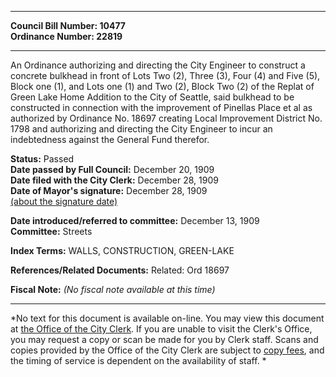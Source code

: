 * * * * *  
  
**Council Bill Number: [](#h0)[](#h2)10477**   
**Ordinance Number: 22819**  
  
* * * * *  
  
An Ordinance authorizing and directing the City Engineer to construct a concrete bulkhead in front of Lots Two (2), Three (3), Four (4) and Five (5), Block one (1), and Lots one (1) and Two (2), Block Two (2) of the Replat of Green Lake Home Addition to the City of Seattle, said bulkhead to be constructed in connection with the improvement of Pinellas Place et al as authorized by Ordinance No. 18697 creating Local Improvement District No. 1798 and authorizing and directing the City Engineer to incur an indebtedness against the General Fund therefor.  
  
**Status:** Passed   
**Date passed by Full Council:** December 20, 1909   
**Date filed with the City Clerk:** December 28, 1909   
**Date of Mayor's signature:** December 28, 1909   
[(about the signature date)](/~public/approvaldate.htm)   
  
  
**Date introduced/referred to committee:** December 13, 1909   
**Committee:** Streets   
  
**Index Terms:** WALLS, CONSTRUCTION, GREEN-LAKE  
  
**References/Related Documents:** Related: Ord 18697  
  
**Fiscal Note:** *(No fiscal note available at this time)*  
  
* * * * *  
  
*No text for this document is available on-line. You may view this document at [the Office of the City Clerk](http://www.seattle.gov/leg/clerk/contactUs.htm). If you are unable to visit the Clerk's Office, you may request a copy or scan be made for you by Clerk staff. Scans and copies provided by the Office of the City Clerk are subject to [copy fees](http://clerk.seattle.gov/~public/clerkfees.htm), and the timing of service is dependent on the availability of staff. *  
  
  

